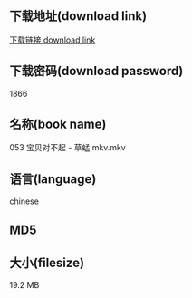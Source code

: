 ## 下载地址(download link)
[下载链接 download link](https://tutu365.netlify.app/?s=053+%E5%AE%9D%E8%B4%9D%E5%AF%B9%E4%B8%8D%E8%B5%B7+-+%E8%8D%89%E8%9C%A2.mkv)

## 下载密码(download password)
1866

## 名称(book name)
053 宝贝对不起 - 草蜢.mkv.mkv

## 语言(language)
chinese

## MD5


## 大小(filesize)
19.2 MB
